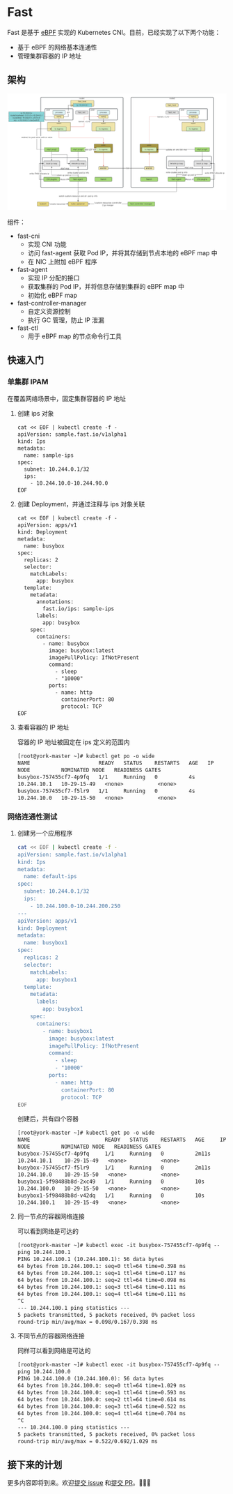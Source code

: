 # Fast

Fast 是基于 [eBPF](https://ebpf.io) 实现的 Kubernetes CNI。目前，已经实现了以下两个功能：

- 基于 eBPF 的网络基本连通性
- 管理集群容器的 IP 地址

## 架构

![fast](images/fast.png)

组件：

- fast-cni
    - 实现 CNI 功能
    - 访问 fast-agent 获取 Pod IP，并将其存储到节点本地的 eBPF map 中
    - 在 NIC 上附加 eBPF 程序
- fast-agent
    - 实现 IP 分配的接口
    - 获取集群的 Pod IP，并将信息存储到集群的 eBPF map 中
    - 初始化 eBPF map
- fast-controller-manager
    - 自定义资源控制
    - 执行 GC 管理，防止 IP 泄漏
- fast-ctl
    - 用于 eBPF map 的节点命令行工具

## 快速入门

### 单集群 IPAM

在覆盖网络场景中，固定集群容器的 IP 地址

1. 创建 ips 对象

    ```shell
    cat << EOF | kubectl create -f -
    apiVersion: sample.fast.io/v1alpha1
    kind: Ips
    metadata:
      name: sample-ips
    spec:
      subnet: 10.244.0.1/32
      ips:
        - 10.244.10.0-10.244.90.0
    EOF
    ```

2. 创建 Deployment，并通过注释与 ips 对象关联

    ```shell
    cat << EOF | kubectl create -f -
    apiVersion: apps/v1
    kind: Deployment
    metadata:
      name: busybox
    spec:
      replicas: 2
      selector:
        matchLabels:
          app: busybox
      template:
        metadata:
          annotations:
            fast.io/ips: sample-ips
          labels:
            app: busybox
        spec:
          containers:
            - name: busybox
              image: busybox:latest
              imagePullPolicy: IfNotPresent
              command:
                - sleep
                - "10000"
              ports:
                - name: http
                  containerPort: 80
                  protocol: TCP
    EOF
    ```

3. 查看容器的 IP 地址

    容器的 IP 地址被固定在 ips 定义的范围内

    ```shell
    [root@york-master ~]# kubectl get po -o wide
    NAME                      READY   STATUS    RESTARTS   AGE   IP            NODE          NOMINATED NODE   READINESS GATES
    busybox-757455cf7-4p9fq   1/1     Running   0          4s    10.244.10.1   10-29-15-49   <none>           <none>
    busybox-757455cf7-f5lr9   1/1     Running   0          4s    10.244.10.0   10-29-15-50   <none>           <none>
    ```

### 网络连通性测试

1. 创建另一个应用程序

    ```bash
    cat << EOF | kubectl create -f -
    apiVersion: sample.fast.io/v1alpha1
    kind: Ips
    metadata:
      name: default-ips
    spec:
      subnet: 10.244.0.1/32
      ips:
        - 10.244.100.0-10.244.200.250
    ---
    apiVersion: apps/v1
    kind: Deployment
    metadata:
      name: busybox1
    spec:
      replicas: 2
      selector:
        matchLabels:
          app: busybox1
      template:
        metadata:
          labels:
            app: busybox1
        spec:
          containers:
            - name: busybox1
              image: busybox:latest
              imagePullPolicy: IfNotPresent
              command:
                - sleep
                - "10000"
              ports:
                - name: http
                  containerPort: 80
                  protocol: TCP
    EOF
    ```

    创建后，共有四个容器

    ```shell
    [root@york-master ~]# kubectl get po -o wide
    NAME                        READY   STATUS    RESTARTS   AGE     IP             NODE          NOMINATED NODE   READINESS GATES
    busybox-757455cf7-4p9fq     1/1     Running   0          2m11s   10.244.10.1    10-29-15-49   <none>           <none>
    busybox-757455cf7-f5lr9     1/1     Running   0          2m11s   10.244.10.0    10-29-15-50   <none>           <none>
    busybox1-5f98488b8d-2xc49   1/1     Running   0          10s     10.244.100.0   10-29-15-50   <none>           <none>
    busybox1-5f98488b8d-v42dq   1/1     Running   0          10s     10.244.100.1   10-29-15-49   <none>           <none>
    ```

2. 同一节点的容器网络连接

    可以看到网络是可达的

    ```shell
    [root@york-master ~]# kubectl exec -it busybox-757455cf7-4p9fq -- ping 10.244.100.1
    PING 10.244.100.1 (10.244.100.1): 56 data bytes
    64 bytes from 10.244.100.1: seq=0 ttl=64 time=0.398 ms
    64 bytes from 10.244.100.1: seq=1 ttl=64 time=0.117 ms
    64 bytes from 10.244.100.1: seq=2 ttl=64 time=0.098 ms
    64 bytes from 10.244.100.1: seq=3 ttl=64 time=0.111 ms
    64 bytes from 10.244.100.1: seq=4 ttl=64 time=0.111 ms
    ^C
    --- 10.244.100.1 ping statistics ---
    5 packets transmitted, 5 packets received, 0% packet loss
    round-trip min/avg/max = 0.098/0.167/0.398 ms
    ```

3. 不同节点的容器网络连接

    同样可以看到网络是可达的

    ```shell
    [root@york-master ~]# kubectl exec -it busybox-757455cf7-4p9fq -- ping 10.244.100.0
    PING 10.244.100.0 (10.244.100.0): 56 data bytes
    64 bytes from 10.244.100.0: seq=0 ttl=64 time=1.029 ms
    64 bytes from 10.244.100.0: seq=1 ttl=64 time=0.593 ms
    64 bytes from 10.244.100.0: seq=2 ttl=64 time=0.614 ms
    64 bytes from 10.244.100.0: seq=3 ttl=64 time=0.522 ms
    64 bytes from 10.244.100.0: seq=4 ttl=64 time=0.704 ms
    ^C
    --- 10.244.100.0 ping statistics ---
    5 packets transmitted, 5 packets received, 0% packet loss
    round-trip min/avg/max = 0.522/0.692/1.029 ms
    ```

## 接下来的计划

更多内容即将到来。欢迎[提交 issue](https://github.com/Fish-pro/fast/issues)
和[提交 PR](https://github.com/Fish-pro/fast/pulls)。🎉🎉🎉
